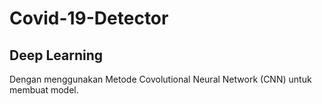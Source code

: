 # Covid-19-Detector
## Deep Learning 
Dengan menggunakan Metode Covolutional Neural Network (CNN) untuk membuat model.
